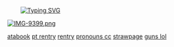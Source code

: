 ⠀⠀⠀⠀⠀⠀[![Typing SVG](https://readme-typing-svg.demolab.com?font=Fira+Code&pause=1000&color=3F331B&width=435&lines=%D0%BC%D0%B8%D0%BD+%D1%81%D0%B8%D0%BD%D0%B5+%D1%8F%D1%80%D0%B0%D1%82%D0%B0%D0%BC;%D2%97%D0%B8%D1%82%D3%99%D1%80-%D2%97%D0%B8%D1%82%D3%99%D1%80;%D0%BC%D0%B8%D0%BD+%D1%81%D0%B8%D0%BD%D0%B5+%D1%8F%D1%80%D0%B0%D1%82%D0%B0%D0%BC;%D1%8F%D1%80%D0%B0%D1%80-%D1%8F%D1%80%D0%B0%D1%80)](https://git.io/typing-svg)

⠀⠀⠀[![IMG-9399.png](https://i.postimg.cc/4NnhCBQk/IMG-9399.png)](https://postimg.cc/svd27PLw)

⠀⠀⠀[atabook](https://4saken.atabook.org) [pt rentry](https://rentry.co/babble) [rentry](https://rentry.co/otherworldly) [pronouns cc](https://pronouns.cc/@betrayed) [strawpage](https://doublefedora.straw.page/) [guns lol](https://guns.lol/2time)


<!---
peerlessparamour/peerlessparamour is a ✨ special ✨ repository because its `README.md` (this file) appears on your GitHub profile.
You can click the Preview link to take a look at your changes.
--->
